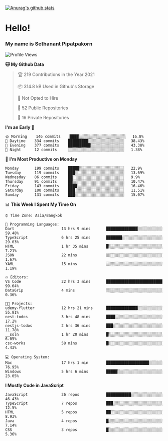 [![Anurag's github stats](https://github-readme-stats.vercel.app/api?username=thetkpark&count_private=true&show_icons=true&theme=dracula)](https://github.com/anuraghazra/github-readme-stats)

# Hello!
### My name is Sethanant Pipatpakorn

<!--START_SECTION:waka-->
![Profile Views](http://img.shields.io/badge/Profile%20Views-7-blue)

**🐱 My Github Data** 

> 🏆 219 Contributions in the Year 2021
 > 
> 📦 314.8 kB Used in Github's Storage 
 > 
> 🚫 Not Opted to Hire
 > 
> 📜 52 Public Repositories 
 > 
> 🔑 16 Private Repositories  
 > 
**I'm an Early 🐤** 

```text
🌞 Morning    146 commits    ████░░░░░░░░░░░░░░░░░░░░░   16.8% 
🌆 Daytime    334 commits    █████████░░░░░░░░░░░░░░░░   38.43% 
🌃 Evening    377 commits    ██████████░░░░░░░░░░░░░░░   43.38% 
🌙 Night      12 commits     ░░░░░░░░░░░░░░░░░░░░░░░░░   1.38%

```
📅 **I'm Most Productive on Monday** 

```text
Monday       199 commits    █████░░░░░░░░░░░░░░░░░░░░   22.9% 
Tuesday      119 commits    ███░░░░░░░░░░░░░░░░░░░░░░   13.69% 
Wednesday    86 commits     ██░░░░░░░░░░░░░░░░░░░░░░░   9.9% 
Thursday     91 commits     ██░░░░░░░░░░░░░░░░░░░░░░░   10.47% 
Friday       143 commits    ████░░░░░░░░░░░░░░░░░░░░░   16.46% 
Saturday     100 commits    ███░░░░░░░░░░░░░░░░░░░░░░   11.51% 
Sunday       131 commits    ███░░░░░░░░░░░░░░░░░░░░░░   15.07%

```


📊 **This Week I Spent My Time On** 

```text
⌚︎ Time Zone: Asia/Bangkok

💬 Programming Languages: 
Dart                     13 hrs 9 mins       ██████████████░░░░░░░░░░░   59.48% 
TypeScript               6 hrs 25 mins       ███████░░░░░░░░░░░░░░░░░░   29.03% 
HTML                     1 hr 35 mins        █░░░░░░░░░░░░░░░░░░░░░░░░   7.21% 
JSON                     22 mins             ░░░░░░░░░░░░░░░░░░░░░░░░░   1.67% 
YAML                     15 mins             ░░░░░░░░░░░░░░░░░░░░░░░░░   1.19%

🔥 Editors: 
VS Code                  22 hrs 3 mins       █████████████████████████   99.64% 
DataGrip                 4 mins              ░░░░░░░░░░░░░░░░░░░░░░░░░   0.36%

🐱‍💻 Projects: 
udemy-flutter            12 hrs 21 mins      ██████████████░░░░░░░░░░░   55.81% 
nest-todos               3 hrs 48 mins       ████░░░░░░░░░░░░░░░░░░░░░   17.2% 
nestjs-todos             2 hrs 36 mins       ███░░░░░░░░░░░░░░░░░░░░░░   11.78% 
__soln                   1 hr 20 mins        █░░░░░░░░░░░░░░░░░░░░░░░░   6.05% 
csc-works                58 mins             █░░░░░░░░░░░░░░░░░░░░░░░░   4.43%

💻 Operating System: 
Mac                      17 hrs 1 min        ███████████████████░░░░░░   76.95% 
Windows                  5 hrs 6 mins        █████░░░░░░░░░░░░░░░░░░░░   23.05%

```

**I Mostly Code in JavaScript** 

```text
JavaScript               26 repos            ███████████░░░░░░░░░░░░░░   46.43% 
TypeScript               7 repos             ███░░░░░░░░░░░░░░░░░░░░░░   12.5% 
HTML                     5 repos             ██░░░░░░░░░░░░░░░░░░░░░░░   8.93% 
Java                     4 repos             █░░░░░░░░░░░░░░░░░░░░░░░░   7.14% 
CSS                      3 repos             █░░░░░░░░░░░░░░░░░░░░░░░░   5.36%

```



<!--END_SECTION:waka-->
